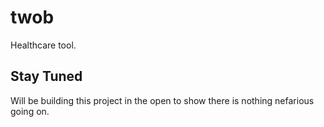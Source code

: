 # twob

Healthcare tool.

## Stay Tuned

Will be building this project in the open to show there is nothing nefarious going on.


